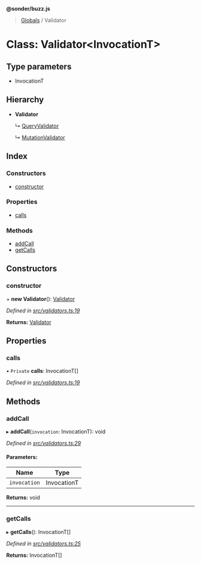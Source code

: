 **@sonder/buzz.js**

> [Globals](../README.md) / Validator

# Class: Validator\<**InvocationT**>

## Type parameters

- InvocationT

## Hierarchy

- **Validator**

  ↳ [QueryValidator](queryvalidator.md)

  ↳ [MutationValidator](mutationvalidator.md)

## Index

### Constructors

- [constructor](validator.md#constructor)

### Properties

- [calls](validator.md#calls)

### Methods

- [addCall](validator.md#addcall)
- [getCalls](validator.md#getcalls)

## Constructors

### constructor

\+ **new Validator**(): [Validator](validator.md)

_Defined in [src/validators.ts:19](https://github.com/Flatbook/buzz.js/blob/acc2e56/src/validators.ts#L19)_

**Returns:** [Validator](validator.md)

## Properties

### calls

• `Private` **calls**: InvocationT[]

_Defined in [src/validators.ts:19](https://github.com/Flatbook/buzz.js/blob/acc2e56/src/validators.ts#L19)_

## Methods

### addCall

▸ **addCall**(`invocation`: InvocationT): void

_Defined in [src/validators.ts:29](https://github.com/Flatbook/buzz.js/blob/acc2e56/src/validators.ts#L29)_

#### Parameters:

| Name         | Type        |
| ------------ | ----------- |
| `invocation` | InvocationT |

**Returns:** void

---

### getCalls

▸ **getCalls**(): InvocationT[]

_Defined in [src/validators.ts:25](https://github.com/Flatbook/buzz.js/blob/acc2e56/src/validators.ts#L25)_

**Returns:** InvocationT[]
